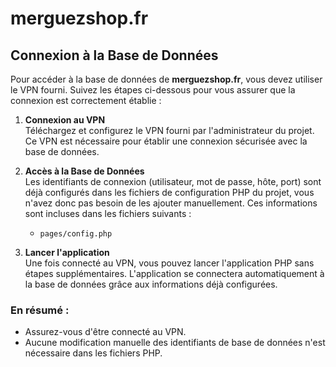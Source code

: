# merguezshop.fr

## Connexion à la Base de Données

Pour accéder à la base de données de **merguezshop.fr**, vous devez utiliser le VPN fourni. Suivez les étapes ci-dessous pour vous assurer que la connexion est correctement établie :

1. **Connexion au VPN**  
   Téléchargez et configurez le VPN fourni par l'administrateur du projet. Ce VPN est nécessaire pour établir une connexion sécurisée avec la base de données.

2. **Accès à la Base de Données**  
   Les identifiants de connexion (utilisateur, mot de passe, hôte, port) sont déjà configurés dans les fichiers de configuration PHP du projet, vous n'avez donc pas besoin de les ajouter manuellement. Ces informations sont incluses dans les fichiers suivants :  
   
   - `pages/config.php`
   
3. **Lancer l'application**  
   Une fois connecté au VPN, vous pouvez lancer l'application PHP sans étapes supplémentaires. L'application se connectera automatiquement à la base de données grâce aux informations déjà configurées.

### En résumé :
- Assurez-vous d'être connecté au VPN.
- Aucune modification manuelle des identifiants de base de données n'est nécessaire dans les fichiers PHP.
